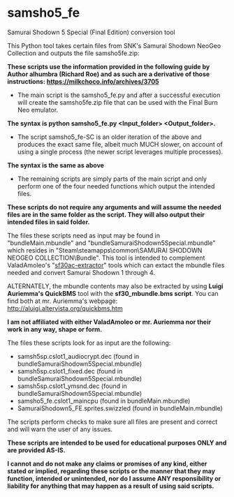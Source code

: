 # samsho5_fe
Samurai Shodown 5 Special (Final Edition) conversion tool

This Python tool takes certain files from SNK's Samurai Shodown NeoGeo Collection and outputs the file samsho5fe.zip:

**These scripts use the information provided in the following guide by Author alhumbra (Richard Roe) and as such are a derivative of those instructions: https://milkchoco.info/archives/3705**

- The main script is the samsho5_fe.py and after a successful execution will create the samsho5fe.zip file that can be used with the Final Burn Neo emulator.

**The syntax is python samsho5_fe.py <Input_folder> <Output_folder>.**

- The script samsho5_fe-SC is an older iteration of the above and produces the exact same file, albeit much MUCH slower, on account of using a single process (the newer script leverages multiple processes).

**The syntax is the same as above**

- The remaining scripts are simply parts of the main script and only perform one of the four needed functions which output the intended files.

**These scripts do not require any arguments and will assume the needed files are in the same folder as the script. They will also output their intended files in said folder.**


The files these scripts need as input may be found in "bundleMain.mbundle" and "bundleSamuraiShodown5Special.mbundle" which resides in "Steam\steamapps\common\SAMURAI SHODOWN NEOGEO COLLECTION\Bundle". 
This tool is intended to complement ValadAmoleo's "[sf30ac-extractor](https://github.com/ValadAmoleo/sf30ac-extractor)" tools which can extact the mbundle files needed and convert Samurai Shodown 1 through 4.

ALTERNATELY, the mbundle contents may also be extracted by using **Luigi Auriemma's QuickBMS** tool with the **sf30_mbundle.bms script**.
You can find both at mr. Auriemma's webpage: http://aluigi.altervista.org/quickbms.htm

**I am not affiliated with either ValadAmoleo or mr. Auriemma nor their work in any way, shape or form.**


The files these scripts look for as input are the following:
- samsh5sp.cslot1_audiocrypt.dec (found in bundleSamuraiShodown5Special.mbundle)
- samsh5sp.cslot1_fixed.dec (found in bundleSamuraiShodown5Special.mbundle)
- samsh5sp.cslot1_ymsnd.dec (found in bundleSamuraiShodown5Special.mbundle)
- samsho5_fe.cslot1_maincpu (found in bundleMain.mbundle)
- SamuraiShodown5_FE.sprites.swizzled (found in bundleMain.mbundle)

The scripts perform checks to make sure all files are present and correct and will warn the user of any issues.


**These scripts are intended to be used for educational purposes ONLY and are provided AS-IS.**

**I cannot and do not make any claims or promises of any kind, either stated or implied, regarding these scripts or the manner that they may function, intended or unintended, nor do I assume ANY responsibility or liability for anything that may happen as a result of using said scripts.**
